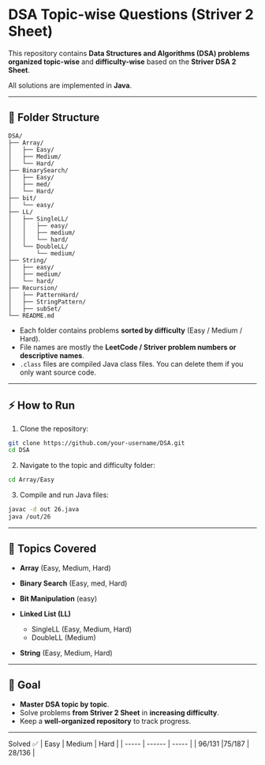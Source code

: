 
# DSA Topic-wise Questions (Striver 2 Sheet)

This repository contains **Data Structures and Algorithms (DSA) problems organized topic-wise** and **difficulty-wise** based on the **Striver DSA 2 Sheet**.

All solutions are implemented in **Java**.

---

## 📂 Folder Structure

```
DSA/
├── Array/
│   ├── Easy/
│   ├── Medium/
│   └── Hard/
├── BinarySearch/
│   ├── Easy/
│   ├── med/
│   └── Hard/
├── bit/
│   └── easy/
├── LL/
│   ├── SingleLL/
│   │   ├── easy/
│   │   ├── medium/
│   │   └── hard/
│   └── DoubleLL/
│       └── medium/
├── String/
│   ├── easy/
│   ├── medium/
│   └── hard/
├── Recursion/
│   ├── PatternHard/
│   ├── StringPattern/
│   ├── subSet/
└── README.md
```

* Each folder contains problems **sorted by difficulty** (Easy / Medium / Hard).
* File names are mostly the **LeetCode / Striver problem numbers or descriptive names**.
* `.class` files are compiled Java class files. You can delete them if you only want source code.

---

## ⚡ How to Run

1. Clone the repository:

```bash
git clone https://github.com/your-username/DSA.git
cd DSA
```

2. Navigate to the topic and difficulty folder:

```bash
cd Array/Easy
```

3. Compile and run Java files:

```bash
javac -d out 26.java
java /out/26
```

---

## 📌 Topics Covered

* **Array** (Easy, Medium, Hard)
* **Binary Search** (Easy, med, Hard)
* **Bit Manipulation** (easy)
* **Linked List (LL)**

  * SingleLL (Easy, Medium, Hard)
  * DoubleLL (Medium)
* **String** (Easy, Medium, Hard)

---

## 🚀 Goal

* **Master DSA topic by topic**.
* Solve problems **from Striver 2 Sheet** in **increasing difficulty**.
* Keep a **well-organized repository** to track progress.

---

Solved ✅ 
| Easy  | Medium | Hard  | 
| ----- | ------ | ----- | 
| 96/131 |75/187   | 28/136 | 


